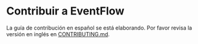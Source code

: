# Contribuir a EventFlow

La guía de contribución en español se está elaborando.
Por favor revisa la versión en inglés en [CONTRIBUTING.md](CONTRIBUTING.md).
